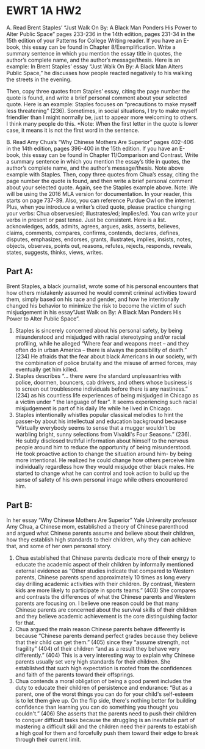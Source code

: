 # EWRT 1A HW2
A. Read Brent Staples’ “Just Walk On By: A Black Man Ponders His Power to Alter Public Space” pages 233-236 in the 14th edition, pages 231-34 in the 15th edition of your Patterns for College Writing reader. If you have an E-book, this essay can be found in Chapter 8/Exemplification.  Write a summary sentence in which you mention the essay title in quotes, the author’s complete name, and the author’s message/thesis.
Here is an example: In Brent Staples’ essay “Just Walk On By: A Black Man Alters Public Space,” he discusses how people reacted negatively to his walking the streets in the evening.

Then, copy three quotes from Staples’ essay, citing the page number the quote is found, and write a brief personal comment about your selected quote.
Here is an example: Staples focuses on “precautions to make myself less threatening” (236).  Sometimes, in social situations, I try to make myself friendlier than I might normally be, just to appear more welcoming to others.   I think many people do this.
*Note: When the first letter in the quote is lower case, it means it is not the first word in the sentence.

B. Read Amy Chua’s “Why Chinese Mothers Are Superior” pages 402-406 in the 14th edition, pages 396-400 in the 15th edition. If you have an E-book, this essay can be found in Chapter 11/Comparison and Contrast.  Write a summary sentence in which you mention the essay’s title in quotes, the author’s complete name, and the author’s message/thesis. Note above example with Staples.
Then, copy three quotes from Chua’s essay, citing the page number the quote is found, and then write a brief personal comment about your selected quote. Again, see the Staples example above.
Note: We will be using the 2016 MLA version for documentation. In your reader, this starts on page 737-39. Also, you can reference Purdue Owl on the internet.
Plus, when you introduce a writer’s cited quote, please practice changing your verbs: Chua observes/ed; illustrates/ed; implies/ed. You can write your verbs in present or past tense. Just be consistent. Here is a list.
acknowledges, adds, admits, agrees, argues, asks, asserts, believes, claims, comments, compares, confirms, contends, declares, defines, disputes, emphasizes, endorses, grants, illustrates, implies, insists, notes, objects, observes, points out, reasons, refutes, rejects, responds, reveals, states, suggests, thinks, views, writes.

## Part A:

Brent Staples, a black journalist, wrote some of his personal encounters that how others mistakenly assumed he would commit criminal activities toward them, simply based on his race and gender, and how he intentionally changed his behavior to minimize the risk to become the victim of such misjudgement in his essay“Just Walk on By: A Black Man Ponders His Power to Alter Public Space”.

1. Staples is sincerely concerned about his personal safety, by being misunderstood and misjudged with racial stereotyping and/or racial profiling, while he alleged  “Where fear and weapons meet – and they often do in urban America – there is always the possibility of death.”  (234) He afraids that the fear about black Americans in our society, with the combination of police brutality and the misuse of armed forces, may eventually get him killed. 
1. Staples describes “... there were the standard unpleasantries with police, doormen, bouncers, cab drivers, and others whose business is to screen out troublesome individuals before there is any nastiness.” (234) as his countless life experiences of being misjudged in Chicago as a victim under “ the language of fear”. It seems experiencing such racial misjudgement is part of his daily life while he lived in Chicago.
1. Staples intentionally whistles popular classical melodies to hint the passer-by about his intellectual and education background because “Virtually everybody seems to sense that a mugger wouldn't be warbling bright, sunny selections from Vivaldi's Four Seasons.” (236). He subtly disclosed truthful information about himself to the nervous people around him to reduce the opportunity of being misunderstood. He took proactive action to change the situation around him- by being more intentional. He realized he could change how others perceive him individually regardless how they would misjudge other black males. He started to change what he can control and took action to build up the sense of safety of his own personal image while others encountered him. 

## Part B:
In her essay “Why Chinese Mothers Are Superior” Yale University professor Amy Chua, a Chinese mom, established a theory of Chinese parenthood and argued what Chinese parents assume and believe about their children, how they establish high standards to their children, why they can achieve that, and some of her own personal story. 

1. Chua established that Chinese parents dedicate more of their energy to educate the academic aspect of their children by informally mentioned external evidence as “Other studies indicate that compared to Western parents, Chinese parents spend approximately 10 times as long every day drilling academic activities with their children. By contrast, Western kids are more likely to participate in sports teams.” (403) She compares and contrasts the differences of what the Chinese parents and Western parents are focusing on. I believe one reason could be that many Chinese parents are concerned about the survival skills of their children and they believe academic achievement is the core distinguishing factor for that.
1. Chua argued the main reason Chinese parents behave differently is because “Chinese parents demand perfect grades because they believe that their child can get them.” (405) since they “assume strength, not fragility” (404) of their children “and as a result they behave very differently.” (404) This is a very interesting way to explain why Chinese parents usually set very high standards for their children. She established that such high expectation is rooted from the confidences and faith of the parents toward their offsprings. 
1. Chua contends a moral obligation of being a good parent includes the duty to educate their children of persistence and endurance: “But as a parent, one of the worst things you can do for your child's self-esteem is to let them give up. On the flip side, there's nothing better for building confidence than learning you can do something you thought you couldn't.” (406) She asserts that the parents need to push their children to conquer difficult tasks because the struggling is an inevitable part of mastering a difficult skill and the children need their parents to establish a high goal for them and forcefully push them toward their edge to break through their current limit. 
